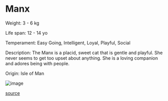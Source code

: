 # Manx

Weight: 3 - 6 kg

Life span: 12 - 14 yo

Temperament: Easy Going, Intelligent, Loyal, Playful, Social

Description: The Manx is a placid, sweet cat that is gentle and playful. She never seems to get too upset about anything. She is a loving companion and adores being with people.

Origin: Isle of Man

![image](https://cdn2.thecatapi.com/images/fhYh2PDcC.jpg)

[source](https://api.thecatapi.com/v1/breeds/manx)
